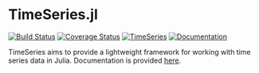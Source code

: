 TimeSeries.jl
============
[![Build Status](https://travis-ci.org/JuliaStats/TimeSeries.jl.svg?branch=master)](https://travis-ci.org/JuliaStats/TimeSeries.jl)
[![Coverage Status](https://coveralls.io/repos/JuliaStats/TimeSeries.jl/badge.svg?branch=master)](https://coveralls.io/r/JuliaStats/TimeSeries.jl?branch=master)
[![TimeSeries](http://pkg.julialang.org/badges/TimeSeries_0.6.svg)](http://pkg.julialang.org/?pkg=TimeSeries&ver=0.6)
[![Documentation](https://img.shields.io/badge/docs-latest-blue.svg)](https://JuliaStats.github.io/TimeSeries.jl/latest)

TimeSeries aims to provide a lightweight framework for working with time series data in Julia.
Documentation is provided [here](http://timeseriesjl.readthedocs.org/en/latest/).
